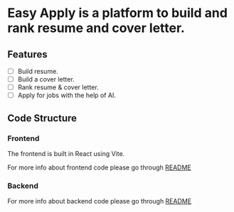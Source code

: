 # Easy Apply is a platform to build and rank resume and cover letter.

## Features
- [ ] Build resume.
- [ ] Build a cover letter.
- [ ] Rank resume & cover letter.
- [ ] Apply for jobs with the help of AI.

## Code Structure

### Frontend

The frontend is built in React using Vite.

For more info about frontend code please go through [README](/frontend/README.md)

### Backend

For more info about backend code please go through [README](/backend/README.md)
